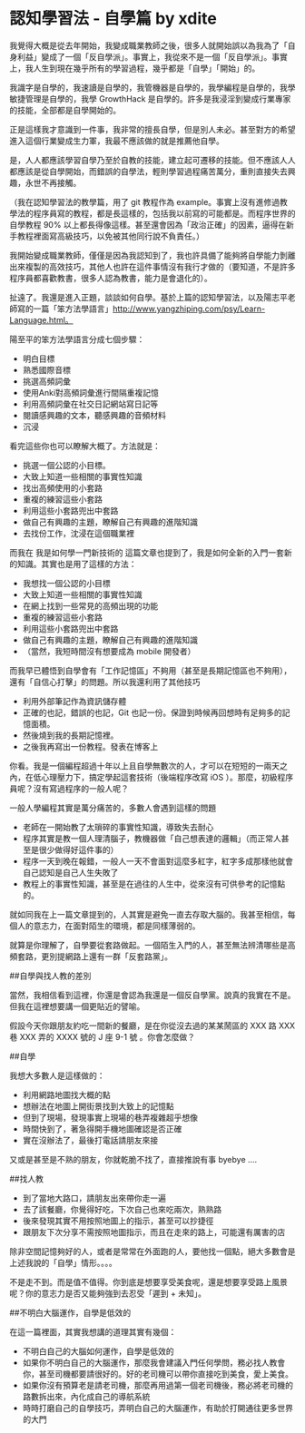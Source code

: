 # 認知學習法 - 自學篇 by xdite


我覺得大概是從去年開始，我變成職業教師之後，很多人就開始誤以為我為了「自身利益」變成了一個「反自學派」。事實上，我從來不是一個「反自學派」。事實上，我人生到現在幾乎所有的學習過程，幾乎都是「自學」「開始」的。

我識字是自學的，我速讀是自學的，我管機器是自學的，我學編程是自學的，我學敏捷管理是自學的，我學 GrowthHack 是自學的。許多是我浸淫到變成行業專家的技能，全部都是自學開始的。

正是這樣我才意識到一件事，我非常的擅長自學，但是別人未必。甚至對方的希望進入這個行業變成生力軍，我最不應該做的就是推薦他自學。

是，人人都應該學習自學乃至於自教的技能，建立起可遷移的技能。但不應該人人都應該是從自學開始，而錯誤的自學法，輕則學習過程痛苦萬分，重則直接失去興趣，永世不再接觸。

（我在認知學習法的教學篇，用了 git 教程作為 example。事實上沒有進修過教學法的程序員寫的教程，都是長這樣的，包括我以前寫的可能都是。而程序世界的自學教程 90% 以上都長得像這樣。甚至還會因為「政治正確」的因素，逼得在新手教程裡面寫高級技巧，以免被其他同行說不負責任。）

我開始變成職業教師，僅僅是因為我認知到了，我也許具備了能夠將自學能力剝離出來複製的高效技巧，其他人也許在這件事情沒有我行才做的（要知道，不是許多程序員都喜歡教書，很多人認為教書，能力是會退化的）。

扯遠了。我還是進入正題，談談如何自學。基於上篇的認知學習法，以及陽志平老師寫的一篇「笨方法學語言」http://www.yangzhiping.com/psy/Learn-Language.html。

陽至平的笨方法學語言分成七個步驟：

- 明白目標
- 熟悉國際音標
- 挑選高頻詞彙
- 使用Anki對高頻詞彙進行間隔重複記憶
- 利用高頻詞彙在社交日記網站寫日記等
- 閱讀感興趣的文本，聽感興趣的音頻材料
- 沉浸

看完這些你也可以瞭解大概了。方法就是：

- 挑選一個公認的小目標。
- 大致上知道一些相關的事實性知識
- 找出高頻使用的小套路
- 重複的練習這些小套路
- 利用這些小套路兜出中套路
- 做自己有興趣的主題，瞭解自己有興趣的進階知識
- 去找份工作，沈浸在這個職業裡

而我在 我是如何學一門新技術的 這篇文章也提到了，我是如何全新的入門一套新的知識。其實也是用了這樣的方法：

- 我想找一個公認的小目標
- 大致上知道一些相關的事實性知識
- 在網上找到一些常見的高頻出現的功能
- 重複的練習這些小套路
- 利用這些小套路兜出中套路
- 做自己有興趣的主題，瞭解自己有興趣的進階知識
- （當然，我短時間沒有想要成為 mobile 開發者）

而我早已體悟到自學會有「工作記憶區」不夠用（甚至是長期記憶區也不夠用），還有「自信心打擊」的問題。所以我還利用了其他技巧

- 利用外部筆記作為資訊儲存體
- 正確的也記，錯誤的也記，Git 也記一份。保證到時候再回想時有足夠多的記憶面積。
- 然後燒到我的長期記憶裡。
- 之後我再寫出一份教程。發表在博客上


你看。我是一個編程超過十年以上且自學無數次的人，才可以在短短的一兩天之內，在低心理壓力下，搞定學起這套技術（後端程序改寫 iOS ）。那麼，初級程序員呢？沒有寫過程序的一般人呢？

一般人學編程其實是萬分痛苦的，多數人會遇到這樣的問題

- 老師在一開始教了太瑣碎的事實性知識，導致失去耐心
- 程序其實是教一個人理清腦子，教機器做「自己想表達的邏輯」（而正常人甚至是很少做得好這件事的）
- 程序一天到晚在報錯，一般人一天不會面對這麼多紅字，紅字多成那樣他就會自己認知是自己人生失敗了
- 教程上的事實性知識，甚至是在過往的人生中，從來沒有可供參考的記憶點的。

就如同我在上一篇文章提到的，人其實是避免一直去存取大腦的。我甚至相信，每個人的意志力，在面對陌生的環境，都是同樣薄弱的。

就算是你理解了，自學要從套路做起。一個陌生入門的人，甚至無法辨清哪些是高頻套路，更別提網路上還有一群「反套路黨」。

##自學與找人教的差別

當然，我相信看到這裡，你還是會認為我還是一個反自學黨。說真的我實在不是。但我在這裡想要講一個更貼近的譬喻。

假設今天你跟朋友約吃一間新的餐廳，是在你從沒去過的某某鬧區的 XXX 路 XXX 巷 XXX 弄的 XXXX 號的 J 座 9-1 號 。你會怎麼做？

##自學

我想大多數人是這樣做的：

- 利用網路地圖找大概的點
- 想辦法在地圖上開街景找到大致上的記憶點
- 但到了現場，發現事實上現場的巷弄複雜超乎想像
- 時間快到了，著急得開手機地圖確認是否正確
- 實在沒辦法了，最後打電話請朋友來接

又或是甚至是不熟的朋友，你就乾脆不找了，直接推說有事 byebye ….

##找人教

- 到了當地大路口，請朋友出來帶你走一遍
- 去了該餐廳，你覺得好吃，下次自己也來吃兩次，熟熟路
- 後來發現其實不用按照地圖上的指示，甚至可以抄捷徑
- 跟朋友下次分享不需按照地圖指示，而且在走來的路上，可能還有厲害的店

除非空間記憶夠好的人，或者是常常在外面跑的人，要他找一個點，絕大多數會是上述我說的「自學」情形。。。。

不是走不到。而是值不值得。你到底是想要享受美食呢，還是想要享受路上風景呢？你的意志力是否又能夠強到去忍受「遲到 + 未知」。

##不明白大腦運作，自學是低效的

在這一篇裡面，其實我想講的道理其實有幾個：

- 不明白自己的大腦如何運作，自學是低效的
- 如果你不明白自己的大腦運作，那麼我會建議入門任何學問，務必找人教會你，甚至司機都要請很好的。好的老司機可以帶你直接吃到美食，愛上美食。
- 如果你沒有預算老是請老司機，那麼再用過第一個老司機後，務必將老司機的路數拆出來，內化成自己的導航系統
- 時時打磨自己的自學技巧，弄明白自己的大腦運作，有助於打開通往更多世界的大門